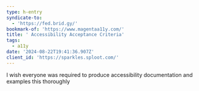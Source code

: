 ```yaml
---
type: h-entry
syndicate-to:
  - 'https://fed.brid.gy/'
bookmark-of: 'https://www.magentaa11y.com/'
title: ' Accessibility Acceptance Criteria'
tags:
  - a11y
date: '2024-08-22T19:41:36.907Z'
client_id: 'https://sparkles.sploot.com/'
---
```

I wish everyone was required to produce accessibility documentation and examples this thoroughly
